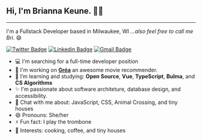 ## Hi, I'm Brianna Keune. 👋🏻

---

I'm a Fullstack Developer based in Milwaukee, WI _...also feel free to call me Bri_. 😄

[![Twitter Badge](https://img.shields.io/badge/-@BriannaKeune-1ca0f1?style=flat&labelColor=1ca0f1&logo=twitter&logoColor=white&link=https://twitter.com/BriannaKeune)](https://twitter.com/BriannaKeune) [![Linkedin Badge](https://img.shields.io/badge/-briannakeune-blue?style=flat&logo=Linkedin&logoColor=white&link=https://www.linkedin.com/in/brianna-keune/)](https://www.linkedin.com/in/brianna-keune/) [![Gmail Badge](https://img.shields.io/badge/-contact@briannakeune.com-c14438?style=flat&logo=Gmail&logoColor=white&link=mailto:contact@briannakeune.com)](mailto:contact@briannakeune.com)

- 💻 I'm searching for a full-time developer position
- 🔭 I'm working on [**Gróa**](https://github.com/Lambda-School-Labs/Groa-fe) an awesome movie recommender.
- 🌱 I’m learning and studying: **Open Source**, **Vue**, **TypeScript**, **Bulma**, and **CS Algorithms**
- ✨ I'm passionate about software architeture, database design, and accessibility.
- 💬 Chat with me about: JavaScript, CSS, Animal Crossing, and tiny houses
- 😄 Pronouns: She/her
- ⚡ Fun fact: I play the trombone
- 💜 Interests: cooking, coffee, and tiny houses
